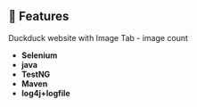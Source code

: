 ## 🧐 Features

Duckduck website with Image Tab - image count

- **Selenium**
- **java**
- **TestNG**
- **Maven**
- **log4j+logfile**
